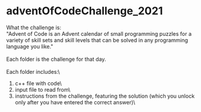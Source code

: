 # adventOfCodeChallenge_2021

What the challenge is:\
 	"Advent of Code is an Advent calendar of small programming puzzles for a variety of skill sets and 
	skill levels that can be solved in any programming language you like."\
\
Each folder is the challenge for that day.\
\
Each folder includes:\
1) c++ file with code\
2) input file to read from\ 
3) instructions from the challenge, featuring the solution (which you unlock only after you have entered the correct answer)\